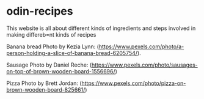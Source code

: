 # odin-recipes
This website is all about different kinds of ingredients and steps involved in making differeb=nt kinds of recipes

Banana bread Photo by Kezia Lynn: (https://www.pexels.com/photo/a-person-holding-a-slice-of-banana-bread-6205754/).

Sausage Photo by Daniel Reche: (https://www.pexels.com/photo/sausages-on-top-of-brown-wooden-board-1556696/)

Pizza Photo by Brett Jordan: (https://www.pexels.com/photo/pizza-on-brown-wooden-board-825661/)